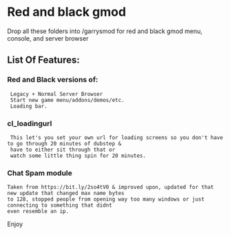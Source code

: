 # Red and black gmod
Drop all these folders into /garrysmod for red and black gmod menu, console, and server browser

## List Of Features:
### Red and Black versions of:
	 Legacy + Normal Server Browser
	 Start new game menu/addons/demos/etc.
	 Loading bar.

### cl_loadingurl
	 This let's you set your own url for loading screens so you don't have to go through 20 minutes of dubstep & 
	 have to either sit through that or
	 watch some little thing spin for 20 minutes.

### Chat Spam module
	Taken from https://bit.ly/2so4tV0 & improved upon, updated for that new update that changed max name bytes 
	to 128, stopped people from opening way too many windows or just connecting to something that didnt 
	even resemble an ip.

Enjoy